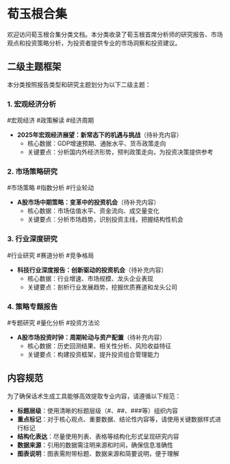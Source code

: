 # 荀玉根合集

欢迎访问荀玉根合集分类文档。本分类收录了荀玉根首席分析师的研究报告、市场观点和投资策略分析，为投资者提供专业的市场洞察和投资建议。

## 二级主题框架

本分类按照报告类型和研究主题划分为以下二级主题：

### 1. 宏观经济分析
<span class="tag">#宏观经济 #政策解读 #经济周期</span>
- **2025年宏观经济展望：新常态下的机遇与挑战**（待补充内容）
  - 核心数据：GDP增速预期、通胀水平、货币政策走向
  - 关键要点：分析国内外经济形势，预判政策走向，为投资决策提供参考

### 2. 市场策略研究
<span class="tag">#市场策略 #指数分析 #行业轮动</span>
- **A股市场中期策略：变革中的投资机会**（待补充内容）
  - 核心数据：市场估值水平、资金流向、成交量变化
  - 关键要点：分析市场趋势，识别投资主线，把握结构性机会

### 3. 行业深度研究
<span class="tag">#行业研究 #赛道分析 #竞争格局</span>
- **科技行业深度报告：创新驱动的投资机会**（待补充内容）
  - 核心数据：行业增速、市场规模、龙头企业表现
  - 关键要点：剖析行业发展趋势，挖掘优质赛道和龙头公司

### 4. 策略专题报告
<span class="tag">#专题研究 #量化分析 #投资方法论</span>
- **A股市场投资时钟：周期轮动与资产配置**（待补充内容）
  - 核心数据：历史回测结果、相关性分析、风险收益特征
  - 关键要点：构建投资框架，提升投资组合管理能力

## 内容规范

为了确保话术生成工具能够高效提取专业内容，请遵循以下规范：

- **标题层级**：使用清晰的标题层级（#、##、###等）组织内容
- **重点标记**：对于核心观点、重要数据、结论性内容等，请使用<span class="data-number">关键数据</span>样式进行标记
- **结构化表达**：尽量使用列表、表格等结构化形式呈现研究内容
- **数据来源**：引用的数据需注明来源和时间，确保信息准确性
- **图表说明**：图表需附带标题、数据来源和简要说明，便于理解